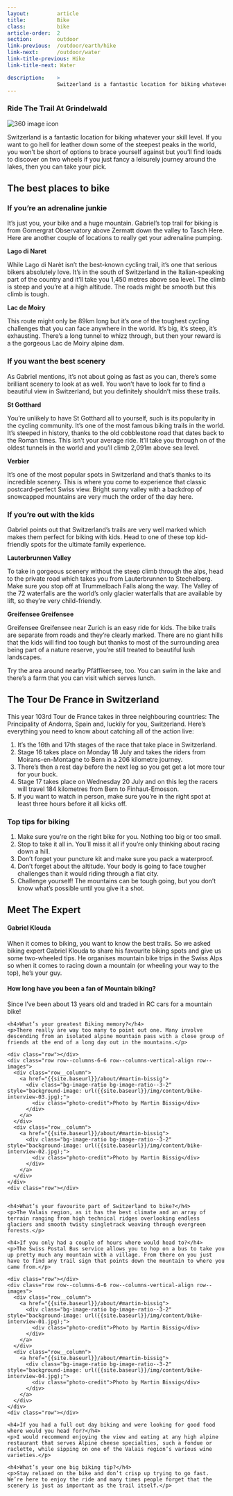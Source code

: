 ```yaml
---
layout:         article
title:          Bike
class:          bike
article-order:  2
section:        outdoor
link-previous:  /outdoor/earth/hike
link-next:      /outdoor/water
link-title-previous: Hike
link-title-next: Water

description:    >
                Switzerland is a fantastic location for biking whatever your skill level. If you want to go hell for leather down some of the steepest peaks in the world, you won’t be short of options.
---
```



<div class="row three-sixty bleed-width">
  <a id="three-sixty-bike" href="{{site.baseurl}}/three-sixty/bike" class="three-sixty__link"></a>
  <h3 class="three-sixty__title">
    <span class="three-sixty__title-small">Ride The Trail At</span>
    Grindelwald
  </h3>
  <img class="three-sixty__icon" src="{{site.baseurl}}/img/icon/three-sixty.png" alt="360 image icon">
  <div class="three-sixty__bg" style="background-image: url('{{site.baseurl}}/img/three-sixty/bike.jpg');"></div>
</div>

<div class="row">
  <p class="lead-paragraph">Switzerland is a fantastic location for biking whatever your skill level. If you want to go hell for leather down some of the steepest peaks in the world, you won’t be short of options to brace yourself against but you’ll find loads to discover on two wheels if you just fancy a leisurely journey around the lakes, then you can take your pick.</p>
</div>


<div class="section--padding-top">
  <h2 class="line-title"><span>The best places to bike</span></h2>


  <h3 class="row non-cap">If you’re an adrenaline junkie</h3>
  <div class="row">
    <p>It’s just you, your bike and a huge mountain. Gabriel’s top trail for biking is from Gornergrat Observatory above Zermatt down the valley to Tasch Here. Here are another couple of locations to really get your adrenaline pumping.</p>
  </div>
  <div class="row row--columns-4-8-gutters row--columns-vertical-align">
    <div class="row__column">
      <div class="bg-image-ratio bg-image-ratio--3-2" style="background-image: url({{site.baseurl}}/img/content/lago-di-naret.jpg);"></div>
    </div>
    <div class="row__column">
      <strong>Lago di Naret</strong>
      <p>While Lago di Narèt isn’t the best-known cycling trail, it’s one that serious bikers absolutely love. It’s in the south of Switzerland in the Italian-speaking part of the country and it’ll take you 1,450 metres above sea level. The climb is steep and you’re at a high altitude. The roads might be smooth but this climb is tough.</p>
    </div>
  </div>
  <div class="row row--columns-4-8-gutters row--columns-vertical-align">
    <div class="row__column">
      <div class="bg-image-ratio bg-image-ratio--3-2" style="background-image: url({{site.baseurl}}/img/content/lac-de-moiry.jpg);"></div>
    </div>
    <div class="row__column">
    <strong>Lac de Moiry</strong>
      <p>This route might only be 89km long but it’s one of the toughest cycling challenges that you can face anywhere in the world. It’s big, it’s steep, it’s exhausting. There’s a long tunnel to whizz through, but then your reward is a the gorgeous Lac de Moiry alpine dam.</p>
    </div>
  </div>

  <h3 class="row non-cap">If you want the best scenery</h3>
  <div class="row">
    <p>As Gabriel mentions, it’s not about going as fast as you can, there’s some brilliant scenery to look at as well. You won’t have to look far to find a beautiful view in Switzerland, but you definitely shouldn’t miss these trails.</p>
  </div>
  <div class="row row--columns-4-8-gutters row--columns-vertical-align">
    <div class="row__column">
      <div class="bg-image-ratio bg-image-ratio--3-2" style="background-image: url({{site.baseurl}}/img/content/st-gotthard.jpg);"></div>
    </div>
    <div class="row__column">
      <strong>St Gotthard</strong>
      <p>You’re unlikely to have St Gotthard all to yourself, such is its popularity in the cycling community. It’s one of the most famous biking trails in the world. It’s steeped in history, thanks to the old cobblestone road that dates back to the Roman times. This isn’t your average ride. It’ll take you through on of the oldest tunnels in the world and you’ll climb 2,091m above sea level.</p>
    </div>
  </div>
  <div class="row row--columns-4-8-gutters row--columns-vertical-align">
    <div class="row__column">
      <div class="bg-image-ratio bg-image-ratio--3-2" style="background-image: url({{site.baseurl}}/img/content/verbier.jpg);"></div>
   </div>
    <div class="row__column">
      <strong>Verbier</strong>
      <p>It’s one of the most popular spots in Switzerland and that’s thanks to its incredible scenery. This is where you come to experience that classic postcard-perfect Swiss view. Bright sunny valley with a backdrop of  snowcapped mountains are very much the order of the day here.</p>
    </div>
  </div>

  <h3 class="row non-cap">If you’re out with the kids</h3>
  <div class="row">
    <p>Gabriel points out that Switzerland’s trails are very well marked which makes them perfect for biking with kids. Head to one of these top kid-friendly spots for the ultimate family experience.</p>
  </div>
  <div class="row row--columns-4-8-gutters row--columns-vertical-align">
    <div class="row__column">
      <div class="bg-image-ratio bg-image-ratio--3-2" style="background-image: url({{site.baseurl}}/img/content/lauterbrunnen-valley.jpg);"></div>
   </div>
    <div class="row__column">
      <strong>Lauterbrunnen Valley</strong>
      <p>To take in gorgeous scenery without the steep climb through the alps, head to the private road which takes you from Lauterbrunnen to Stechelberg. Make sure you stop off at Trummelbach Falls along the way. The Valley of the 72 waterfalls are the world’s only glacier waterfalls that are available by lift, so they’re very child-friendly.</p>
    </div>
  </div>
  <div class="row row--columns-4-8-gutters row--columns-vertical-align">
    <div class="row__column">
      <div class="bg-image-ratio bg-image-ratio--3-2" style="background-image: url({{site.baseurl}}/img/content/greifensee-greifensee.jpg);"></div>
   </div>
    <div class="row__column">
      <strong>Greifensee Greifensee</strong>
      <p>Greifensee Greifensee near Zurich is an easy ride for kids. The bike trails are separate from roads and they’re clearly marked. There are no giant hills that the kids will find too tough but thanks to most of the surrounding area being part of a nature reserve, you’re still treated to beautiful lush landscapes.</p>
      <p>Try the area around nearby Pfäffikersee, too. You can swim in the lake and there’s a farm that you can visit which serves lunch.</p>
    </div>
  </div>
</div>

<div class="section--padding-top">
  <h2 class="line-title"><span>The Tour De France in Switzerland</span></h2>
  <div class="row row--columns-6-6-gutters row--columns-vertical-align">
    <div class="row__column">
      <p>This year 103<span class="superscript">rd</span> Tour de France takes in three neighbouring countries: The Principality of Andorra, Spain and, luckily for you, Switzerland. Here’s everything you need to know about catching all of the action live:</p>
      <ol>
        <li>It’s the 16th and 17th stages of the race that take place in Switzerland.</li>
        <li>Stage 16 takes place on Monday 18 July and takes the riders from Moirans-en-Montagne to Bern in a 206 kilometre journey. </li>
        <li>There’s then a rest day before the next leg so you get get a lot more tour for your buck. </li>
        <li>Stage 17 takes place on Wednesday 20 July and on this leg the racers will travel 184 kilometres from Bern to Finhaut-Emosson. </li>
        <li>If you want to watch in person, make sure you’re in the right spot at least three hours before it all kicks off.</li>
      </ol>
    </div>
    <div class="row__column">
      <div class="bg-image-ratio bg-image-ratio--1-1" style="background-image: url('{{site.baseurl}}/img/content/tour-de-france.jpg');"></div>
    </div>
  </div>
</div>


<div class="section--padding-top">
  <div class="top-tips row bg-color">
    <h3>Top tips for biking</h3>
    <ol>
      <li>Make sure you’re on the right bike for you. Nothing too big or too small.</li>
      <li>Stop to take it all in. You’ll miss it all if you’re only thinking about racing down a hill.</li>
      <li>Don’t forget your puncture kit and make sure you pack a waterproof.</li>
      <li>Don’t forget about the altitude. Your body is going to face tougher challenges than it would riding through a flat city.</li>
      <li>Challenge yourself! The mountains can be tough going, but you don’t know what’s possible until you give it a shot.</li>
    </ol>
  </div>
</div>


<div id="interview" class="section--padding-top">
  <h2 class="line-title"><span>Meet The Expert</span></h2>
  <div class="row row--columns-4-8-gutters row--columns-vertical-align">
    <div class="row__column">
      <div class="bg-image-ratio bg-image-ratio--1-1" style="background-image: url('{{site.baseurl}}/img/content/gabriel.jpg');"></div>
    </div>
    <div class="row__column">
      <h4> Gabriel Klouda</h4>
      <p>When it comes to biking, you want to know the best trails. So we asked biking expert Gabriel Klouda to share his favourite biking spots and give us some two-wheeled tips. He organises mountain bike trips in the Swiss Alps so when it comes to racing down a mountain (or wheeling your way to the top), he’s your guy.</p>
    </div>
  </div>
  <div class="row">
    <h4>How long have you been a fan of Mountain biking?</h4>
    <p>Since I’ve been about 13 years old and traded in RC cars for a mountain bike!</p>

    <h4>What’s your greatest Biking memory?</h4>
    <p>There really are way too many to point out one. Many involve descending from an isolated alpine mountain pass with a close group of friends at the end of a long day out in the mountains.</p>

    <div class="row"></div>
    <div class="row row--columns-6-6 row--columns-vertical-align row--images">
      <div class="row__column">
        <a href="{{site.baseurl}}/about/#martin-bissig">
          <div class="bg-image-ratio bg-image-ratio--3-2" style="background-image: url({{site.baseurl}}/img/content/bike-interview-03.jpg);">
            <div class="photo-credit">Photo by Martin Bissig</div>
          </div>
        </a>
      </div>
      <div class="row__column">
        <a href="{{site.baseurl}}/about/#martin-bissig">
          <div class="bg-image-ratio bg-image-ratio--3-2" style="background-image: url({{site.baseurl}}/img/content/bike-interview-02.jpg);">
            <div class="photo-credit">Photo by Martin Bissig</div>
          </div>
        </a>
      </div>
    </div>
    <div class="row"></div>


    <h4>What’s your favourite part of Switzerland to bike?</h4>
    <p>The Valais region, as it has the best climate and an array of terrain ranging from high technical ridges overlooking endless glaciers and smooth twisty singletrack weaving through evergreen forests.</p>

    <h4>If you only had a couple of hours where would head to?</h4>
    <p>The Swiss Postal Bus service allows you to hop on a bus to take you up pretty much any mountain with a village. From there on you just have to find any trail sign that points down the mountain to where you came from.</p>

    <div class="row"></div>
    <div class="row row--columns-6-6 row--columns-vertical-align row--images">
      <div class="row__column">
        <a href="{{site.baseurl}}/about/#martin-bissig">
          <div class="bg-image-ratio bg-image-ratio--3-2" style="background-image: url({{site.baseurl}}/img/content/bike-interview-01.jpg);">
            <div class="photo-credit">Photo by Martin Bissig</div>
          </div>
        </a>
      </div>
      <div class="row__column">
        <a href="{{site.baseurl}}/about/#martin-bissig">
          <div class="bg-image-ratio bg-image-ratio--3-2" style="background-image: url({{site.baseurl}}/img/content/bike-interview-04.jpg);">
            <div class="photo-credit">Photo by Martin Bissig</div>
          </div>
        </a>
      </div>
    </div>
    <div class="row"></div>

    <h4>If you had a full out day biking and were looking for good food where would you head for?</h4>
    <p>I would recommend enjoying the view and eating at any high alpine restaurant that serves Alpine cheese specialties, such a fondue or raclette, while sipping on one of the Valais region’s various wine varieties.</p>

    <h4>What’s your one big biking tip?</h4>
    <p>Stay relaxed on the bike and don’t crisp up trying to go fast. We’re here to enjoy the ride and many times people forget that the scenery is just as important as the trail itself.</p>
  </div>
</div>